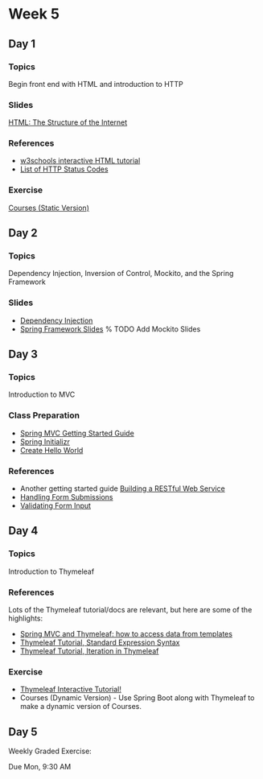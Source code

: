 # Week 5

## Day 1

### Topics

Begin front end with HTML and introduction to HTTP

### Slides

[HTML: The Structure of the Internet](https://wecancodeit.github.io/java-slides/frontend/html/#/)

### References

*   [w3schools interactive HTML tutorial](https://www.w3schools.com/html/default.asp)
*   [List of HTTP Status Codes](https://en.wikipedia.org/wiki/List_of_HTTP_status_codes)

### Exercise

[Courses (Static Version)](https://wecancodeit.github.io/java-exercises/courses)

## Day 2

### Topics

Dependency Injection, Inversion of Control, Mockito, and the Spring Framework

### Slides

*   [Dependency Injection](https://wecancodeit.github.io/java-slides/objects/dependency-injection/)
*   [Spring Framework Slides](https://wecancodeit.github.io/java-slides/spring/spring-boot/)
    % TODO Add Mockito Slides

## Day 3

### Topics

Introduction to MVC

### Class Preparation

*   [Spring MVC Getting Started Guide](https://wecancodeit.github.io/java-resources/spring/getting-started-guides/project-setup/)
*   [Spring Initializr](http://start.spring.io/)
*   [Create Hello World](https://spring.io/guides/gs/serving-web-content/)

### References

*   Another getting started guide [Building a RESTful Web Service](https://spring.io/guides/gs/rest-service/)
*   [Handling Form Submissions](https://spring.io/guides/gs/handling-form-submission/)
*   [Validating Form Input](https://spring.io/guides/gs/validating-form-input/)

## Day 4

### Topics

Introduction to Thymeleaf

### References

Lots of the Thymeleaf tutorial/docs are relevant, but here are some of the highlights:

*   [Spring MVC and Thymeleaf: how to access data from templates](http://www.thymeleaf.org/doc/articles/springmvcaccessdata.html)
*   [Thymeleaf Tutorial, Standard Expression Syntax](http://www.thymeleaf.org/doc/tutorials/3.0/usingthymeleaf.html#standard-expression-syntax)
*   [Thymeleaf Tutorial, Iteration in Thymeleaf](http://www.thymeleaf.org/doc/tutorials/3.0/usingthymeleaf.html#iteration)

### Exercise

*   [Thymeleaf Interactive Tutorial!](http://itutorial.thymeleaf.org/)
*   Courses (Dynamic Version) - Use Spring Boot along with Thymeleaf to make a dynamic version of Courses.

## Day 5

Weekly Graded Exercise:

Due Mon, 9:30 AM
